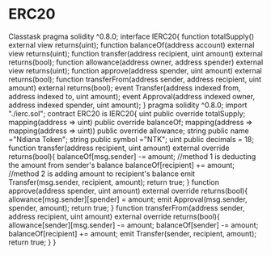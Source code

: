 # ERC20
Classtask
pragma solidity ^0.8.0; interface IERC20{ function totalSupply() external view returns(uint); function balanceOf(address account) external view returns(uint); function transfer(address recipient, uint amount) external returns(bool); function allowance(address owner, address spender) external view returns(uint); function approve(address spender, uint amount) external returns(bool); function transferFrom(address sender, address recipient, uint amount) external returns(bool); event Transfer(address indexed from, address indexed to, uint amount); event Approval(address indexed owner, address indexed spender, uint amount); }
pragma solidity ^0.8.0; import "./ierc.sol"; contract ERC20 is IERC20{ uint public override totalSupply; mapping(address => uint) public override balanceOf; mapping(address => mapping(address => uint)) public override allowance; string public name ="Ndiana Token"; string public symbol ="NTK"; uint public decimals = 18; function transfer(address recipient, uint amount) external override returns(bool){ balanceOf[msg.sender] -= amount; //method 1 is deducting the amount from sender's balance balanceOf[recipient] += amount; //method 2 is adding amount to recipient's balance emit Transfer(msg.sender, recipient, amount); return true; } function approve(address spender, uint amount) external override returns(bool){ allowance[msg.sender][spender] = amount; emit Approval(msg.sender, spender, amount); return true; } function transferFrom(address sender, address recipient, uint amount) external override returns(bool){ allowance[sender][msg.sender] -= amount; balanceOf[sender] -= amount; balanceOf[recipient] += amount; emit Transfer(sender, recipient, amount); return true; } }
